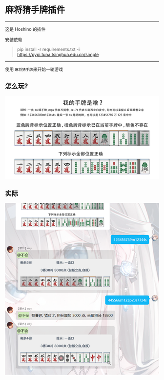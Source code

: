 # 麻将猜手牌插件

---
这是 Hoshino 的插件</br>

安装依赖
> pip install -r requirements.txt -i https://pypi.tuna.tsinghua.edu.cn/simple
---


使用 `麻将猜手牌`来开始一轮游戏</br>

 
## 怎么玩?
![image](./assets/rule.png)

## 实际
![image](./doc/example.png)